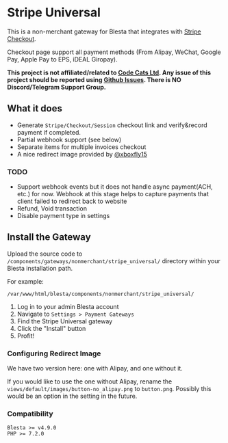 # Stripe Universal

This is a non-merchant gateway for Blesta that integrates with [Stripe Checkout](https://stripe.com/payments/checkout). 

Checkout page support all payment methods (From Alipay, WeChat, Google Pay, Apple Pay to EPS, iDEAL Giropay). 

**This project is not affiliated/related to [Code Cats Ltd](https://code-cats.com/). Any issue of this project should be reported using [Github Issues](https://github.com/wirecatllc/blesta-stripe-universal/issues). There is NO Discord/Telegram Support Group.**

## What it does

- Generate `Stripe/Checkout/Session` checkout link and verify&record payment if completed. 
- Partial webhook support (see below)
- Separate items for multiple invoices checkout
- A nice redirect image provided by [@xboxfly15](https://github.com/xboxfly15)

### TODO

- Support webhook events but it does not handle async payment(ACH, etc.) for now. Webhook at this stage helps to capture payments that client failed to redirect back to website 
- Refund, Void transaction
- Disable payment type in settings

## Install the Gateway

Upload the source code to `/components/gateways/nonmerchant/stripe_universal/` directory within your Blesta installation path.

For example:

```
/var/www/html/blesta/components/nonmerchant/stripe_universal/
```

1. Log in to your admin Blesta account
2. Navigate to `Settings > Payment Gateways`
3. Find the Stripe Universal gateway
4. Click the "Install" button
5. Profit!

### Configuring Redirect Image

We have two version here: one with Alipay, and one without it.

If you would like to use the one without Alipay, rename the `views/default/images/button-no_alipay.png` to `button.png`. Possibly this would be an option in the setting in the future.

### Compatibility

```
Blesta >= v4.9.0
PHP >= 7.2.0
```
